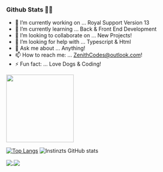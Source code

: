 ### Github Stats 🐱‍🏍

- 🔭 I’m currently working on ... Royal Support Version 13
- 🌱 I’m currently learning ... Back & Front End Development
- 👯 I’m looking to collaborate on ... New Projects!
- 🤔 I’m looking for help with ... Typescript & Html
- 💬 Ask me about ... Anything!
- 📫 How to reach me: ... ZenithCodes@outlook.com! 
- ⚡ Fun fact: ... Love Dogs & Coding!

<img height="180em" src="https://github-readme-stats.vercel.app/api?username=githubusernamehere&show_icons=true&theme=dracula&hide_border=true&count_private=true&include_all_commits=true" />

[![Top Langs](https://github-readme-stats.vercel.app/api/top-langs/?username=Instinzts&layout=compact)](https://github.com/Instinzts/github-readme-stats)
![Instinzts GitHub stats](https://github-readme-stats.vercel.app/api?username=Instinzts&show_icons=true)


<a href="https://github.com/Instinzts/github-readme-stats">
  <img align="center" src="https://github-readme-stats.vercel.app/api/pin/?username=Instinzts&repo=github-readme-stats" />
</a>
<a href="https://github.com/Instinzts/RoyalSupprt13">
  <img align="center" src="https://github-readme-stats.vercel.app/api/pin/?username=Instinzts&repo=convoychat" />
</a>
